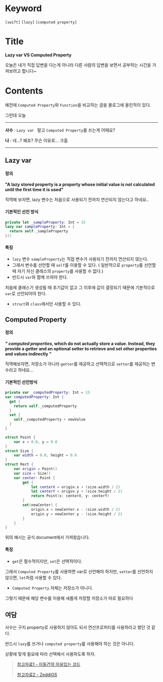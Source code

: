 # Keyword

`[swift]` `[lazy]` `[computed property]`



# Title

**Lazy var VS Computed Property**



오늘은 내가 직접 답변을 다는게 아니라 다른 사람의 답변을 보면서 공부하는 시간을 가져보려고 합니다~

# Contents

예전에 `Computed Property`와 `Function`을 비교하는 글을 블로그에 올린적이 있다. 

그런데 오늘 

---

**사수** : `Lazy var ` 말고 `Computed Property`를 쓰는게 어때요? 

**나** : 네…? 왜죠? 무슨 이유로… 크흠 

---

## Lazy var 

#### 정의 

**"A lazy stored property is a property whose initial value is not calculated until the first time it is used"**

직역해 보자면, lazy 변수는 처음으로 사용되기 전까지 연산되지 않는다고 하네요.. 

#### 기본적인 선언 방식 

```swift
private let _sampleProperty: Int = 15
lazy var sampleProperty: Int = {
  return self._sampleProperty
}()
```

#### 특징

* `lazy` 변수 `sampleProperty`는 직접 변수가 사용되기 전까지 연산되지 않는다. 
* 그래서 변수를 선언할 때 `self`를 이용할 수 있다. ( 일반적으로 `property`를 선언할 때 자기 자신 클래스의 `property`를 사용할 수 없다.)
* 반드시 `var`와 함께 쓰여야 한다. 

처음에 클래스가 생성될 때 초기값이 없고 그 이후에 값이 결정되기 때문에 기본적으로 `var`로 선언되어야 한다. 

* `struct`와 `class`에서만 사용할 수 있다. 



## Computed Property

#### 정의 

***" computed properties*, which do not actually store a value. Instead, they provide a getter and an optional setter to retrieve and set other properties and values indirectly "**

직역해보자면, 저장소가 아니라 `getter`를 제공하고 선택적으로 `setter`를 제공하는 변수라고 하네요… 

#### 기본적인 선언방식

```swift
private var _computedProperty: Int = 15
var computedProperty: Int {
  get {
    return self._computedProperty
  }
  set {
    self._computedProperty + newValue 
  }
}
```



```swift
struct Point {
    var x = 0.0, y = 0.0
}
struct Size {
    var width = 0.0, height = 0.0
}
struct Rect {
    var origin = Point()
    var size = Size()
    var center: Point {
        get {
            let centerX = origin.x + (size.width / 2)
            let centerY = origin.y + (size.height / 2)
            return Point(x: centerX, y: centerY)
        }
        set(newCenter) {
            origin.x = newCenter.x - (size.width / 2)
            origin.y = newCenter.y - (size.height / 2)
        }
    }
}
```

위의 예시는 공식 document에서 가져왔습니다. 

#### 특징

* `get`은 필수적이지만, `set`은 선택적이다. 

그래서 `Computed Property`를 사용하면 var로 선언해야 하지만, `setter`를 선언하지 않으면, `let`처럼 사용할 수 있다.

* `Computed Property` 자체는 저장소가 아니다.

 그렇기 때문에 해당 변수를 이용해 새롭게 저장할 저장소가 따로 필요하다



## 여담

사수는 구지 property로 사용하지 않아도 되서 연산프로퍼티를 사용하라고 했던 것 같다. 

반드시 `lazy`를 쓰거나 `computed property`를 사용해야 하는 것은 아니다. 

상황에 맞게 필요에 따라 선택해서 사용하도록 하자. 

> [참고자료1 - 이동건의 이유있는 코드 ](https://baked-corn.tistory.com/45)
>
> [참고자료2 - ZeddiOS]()

